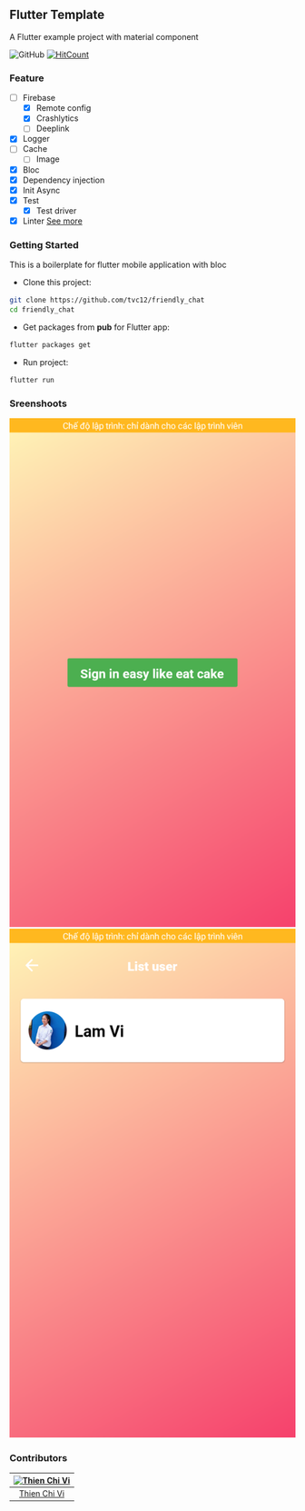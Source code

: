 ## Flutter Template

A Flutter example project with material component

![GitHub](https://img.shields.io/github/license/tvc12/flutter_template.svg)
[![HitCount](http://hits.dwyl.io/tvc/flutter_template.svg)](http://hits.dwyl.io/tvc/flutter_template)

### Feature

+ [ ] Firebase
    + [x] Remote config
    + [x] Crashlytics
    + [ ] Deeplink
+ [x] Logger
+ [ ] Cache
    + [ ] Image
+ [x] Bloc
+ [x] Dependency injection
+ [x] Init Async
+ [x] Test
    + [x] Test driver
+ [x] Linter [See more](http://dart-lang.github.io/linter/lints)

### Getting Started

This is a boilerplate for flutter mobile application with bloc

- Clone this project:

```bash
git clone https://github.com/tvc12/friendly_chat
cd friendly_chat
```

- Get packages from **pub** for Flutter app:

```bash
flutter packages get
```

- Run project:

```bash
flutter run
```

### Sreenshoots

![](flutter_01.png)
![](flutter_03.png)

### Contributors

| [![Thien Chi Vi](https://github.com/tvc12.png?size=100)](https://github.com/tvc12) | 
| :---: |
| [Thien Chi Vi](https://github.com/tvc12) | 
